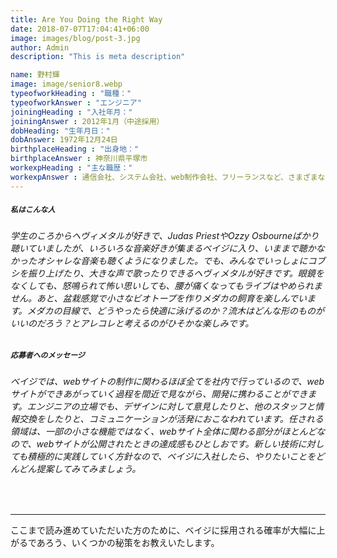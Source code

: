 ```yaml
---
title: Are You Doing the Right Way
date: 2018-07-07T17:04:41+06:00
image: images/blog/post-3.jpg
author: Admin
description: "This is meta description"

name: 野村輝
image: image/senior8.webp
typeofworkHeading : "職種："
typeofworkAnswer : "エンジニア"
joiningHeading : "入社年月："
joiningAnswer : 2012年1月（中途採用）
dobHeading: "生年月日："
dobAnswer: 1972年12月24日
birthplaceHeading : "出身地："
birthplaceAnswer : 神奈川県平塚市
workexpHeading : "主な職歴："
workexpAnswer : 通信会社、システム会社、web制作会社、フリーランスなど、さまざまな環境・ワークスタイルで、エンジニアとして働いてきました。使える言語は10近くあります。 
---
```


##### **`私はこんな人`**

###### 学生のころからヘヴィメタルが好きで、Judas PriestやOzzy Osbourneばかり聴いていましたが、いろいろな音楽好きが集まるベイジに入り、いままで聴かなかったオシャレな音楽も聴くようになりました。でも、みんなでいっしょにコブシを振り上げたり、大きな声で歌ったりできるヘヴィメタルが好きです。眼鏡をなくしても、怒鳴られて怖い思いしても、腰が痛くなってもライブはやめられません。あと、盆栽感覚で小さなビオトープを作りメダカの飼育を楽しんでいます。メダカの目線で、どうやったら快適に泳げるのか？流木はどんな形のものがいいのだろう？とアレコレと考えるのがひそかな楽しみです。

##### **`応募者へのメッセージ`**

###### ベイジでは、webサイトの制作に関わるほぼ全てを社内で行っているので、webサイトができあがっていく過程を間近で見ながら、開発に携わることができます。エンジニアの立場でも、デザインに対して意見したりと、他のスタッフと情報交換をしたりと、コミュニケーションが活発におこなわれています。任される領域は、一部の小さな機能ではなく、webサイト全体に関わる部分がほとんどなので、webサイトが公開されたときの達成感もひとしおです。新しい技術に対しても積極的に実践していく方針なので、ベイジに入社したら、やりたいことをどんどん提案してみてみましょう。
&nbsp;

---
ここまで読み進めていただいた方のために、ベイジに採用される確率が大幅に上がるであろう、いくつかの秘策をお教えいたします。